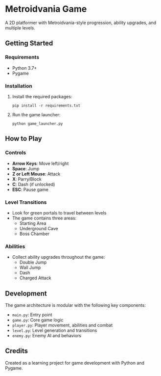 # Metroidvania Game

A 2D platformer with Metroidvania-style progression, ability upgrades, and multiple levels.

## Getting Started

### Requirements
- Python 3.7+
- Pygame

### Installation
1. Install the required packages:
   ```
   pip install -r requirements.txt
   ```

2. Run the game launcher:
   ```
   python game_launcher.py
   ```

## How to Play

### Controls
- **Arrow Keys**: Move left/right
- **Space**: Jump
- **Z or Left Mouse**: Attack
- **X**: Parry/Block
- **C**: Dash (if unlocked)
- **ESC**: Pause game

### Level Transitions
- Look for green portals to travel between levels
- The game contains three areas:
  - Starting Area
  - Underground Cave
  - Boss Chamber

### Abilities
- Collect ability upgrades throughout the game:
  - Double Jump
  - Wall Jump
  - Dash
  - Charged Attack

## Development

The game architecture is modular with the following key components:
- `main.py`: Entry point
- `game.py`: Core game logic
- `player.py`: Player movement, abilities and combat
- `level.py`: Level generation and transitions
- `enemy.py`: Enemy AI and behaviors

## Credits
Created as a learning project for game development with Python and Pygame.

